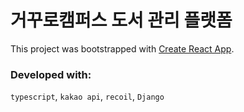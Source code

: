 # 거꾸로캠퍼스 도서 관리 플랫폼

This project was bootstrapped with [Create React App](https://github.com/facebook/create-react-app).

### Developed with:

`typescript`, `kakao api`, `recoil`, `Django`
